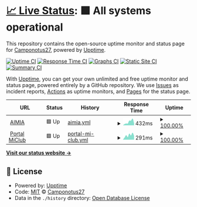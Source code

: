 # [📈 Live Status](https://Camponotus27.github.io/status-w): <!--live status--> **🟩 All systems operational**

This repository contains the open-source uptime monitor and status page for [Camponotus27](https://Camponotus27.github.io/status-w), powered by [Upptime](https://github.com/upptime/upptime).

[![Uptime CI](https://github.com/Camponotus27/status-w/workflows/Uptime%20CI/badge.svg)](https://github.com/Camponotus27/status-w/actions?query=workflow%3A%22Uptime+CI%22)
[![Response Time CI](https://github.com/Camponotus27/status-w/workflows/Response%20Time%20CI/badge.svg)](https://github.com/Camponotus27/status-w/actions?query=workflow%3A%22Response+Time+CI%22)
[![Graphs CI](https://github.com/Camponotus27/status-w/workflows/Graphs%20CI/badge.svg)](https://github.com/Camponotus27/status-w/actions?query=workflow%3A%22Graphs+CI%22)
[![Static Site CI](https://github.com/Camponotus27/status-w/workflows/Static%20Site%20CI/badge.svg)](https://github.com/Camponotus27/status-w/actions?query=workflow%3A%22Static+Site+CI%22)
[![Summary CI](https://github.com/Camponotus27/status-w/workflows/Summary%20CI/badge.svg)](https://github.com/Camponotus27/status-w/actions?query=workflow%3A%22Summary+CI%22)

With [Upptime](https://upptime.js.org), you can get your own unlimited and free uptime monitor and status page, powered entirely by a GitHub repository. We use [Issues](https://github.com/Camponotus27/status-w/issues) as incident reports, [Actions](https://github.com/Camponotus27/status-w/actions) as uptime monitors, and [Pages](https://Camponotus27.github.io/status-w) for the status page.

<!--start: status pages-->
<!-- This summary is generated by Upptime (https://github.com/upptime/upptime) -->
<!-- Do not edit this manually, your changes will be overwritten -->
<!-- prettier-ignore -->
| URL | Status | History | Response Time | Uptime |
| --- | ------ | ------- | ------------- | ------ |
| <img alt="" src="https://favicons.githubusercontent.com/app.smartbutton.com" height="13"> [AIMIA](https://app.smartbutton.com) | 🟩 Up | [aimia.yml](https://github.com/Camponotus27/status-w/commits/HEAD/history/aimia.yml) | <details><summary><img alt="Response time graph" src="./graphs/aimia/response-time-week.png" height="20"> 432ms</summary><br><a href="https://Camponotus27.github.io/status-w/history/aimia"><img alt="Response time 526" src="https://img.shields.io/endpoint?url=https%3A%2F%2Fraw.githubusercontent.com%2FCamponotus27%2Fstatus-w%2FHEAD%2Fapi%2Faimia%2Fresponse-time.json"></a><br><a href="https://Camponotus27.github.io/status-w/history/aimia"><img alt="24-hour response time 721" src="https://img.shields.io/endpoint?url=https%3A%2F%2Fraw.githubusercontent.com%2FCamponotus27%2Fstatus-w%2FHEAD%2Fapi%2Faimia%2Fresponse-time-day.json"></a><br><a href="https://Camponotus27.github.io/status-w/history/aimia"><img alt="7-day response time 432" src="https://img.shields.io/endpoint?url=https%3A%2F%2Fraw.githubusercontent.com%2FCamponotus27%2Fstatus-w%2FHEAD%2Fapi%2Faimia%2Fresponse-time-week.json"></a><br><a href="https://Camponotus27.github.io/status-w/history/aimia"><img alt="30-day response time 478" src="https://img.shields.io/endpoint?url=https%3A%2F%2Fraw.githubusercontent.com%2FCamponotus27%2Fstatus-w%2FHEAD%2Fapi%2Faimia%2Fresponse-time-month.json"></a><br><a href="https://Camponotus27.github.io/status-w/history/aimia"><img alt="1-year response time 526" src="https://img.shields.io/endpoint?url=https%3A%2F%2Fraw.githubusercontent.com%2FCamponotus27%2Fstatus-w%2FHEAD%2Fapi%2Faimia%2Fresponse-time-year.json"></a></details> | <details><summary><a href="https://Camponotus27.github.io/status-w/history/aimia">100.00%</a></summary><a href="https://Camponotus27.github.io/status-w/history/aimia"><img alt="All-time uptime 100.00%" src="https://img.shields.io/endpoint?url=https%3A%2F%2Fraw.githubusercontent.com%2FCamponotus27%2Fstatus-w%2FHEAD%2Fapi%2Faimia%2Fuptime.json"></a><br><a href="https://Camponotus27.github.io/status-w/history/aimia"><img alt="24-hour uptime 100.00%" src="https://img.shields.io/endpoint?url=https%3A%2F%2Fraw.githubusercontent.com%2FCamponotus27%2Fstatus-w%2FHEAD%2Fapi%2Faimia%2Fuptime-day.json"></a><br><a href="https://Camponotus27.github.io/status-w/history/aimia"><img alt="7-day uptime 100.00%" src="https://img.shields.io/endpoint?url=https%3A%2F%2Fraw.githubusercontent.com%2FCamponotus27%2Fstatus-w%2FHEAD%2Fapi%2Faimia%2Fuptime-week.json"></a><br><a href="https://Camponotus27.github.io/status-w/history/aimia"><img alt="30-day uptime 100.00%" src="https://img.shields.io/endpoint?url=https%3A%2F%2Fraw.githubusercontent.com%2FCamponotus27%2Fstatus-w%2FHEAD%2Fapi%2Faimia%2Fuptime-month.json"></a><br><a href="https://Camponotus27.github.io/status-w/history/aimia"><img alt="1-year uptime 100.00%" src="https://img.shields.io/endpoint?url=https%3A%2F%2Fraw.githubusercontent.com%2FCamponotus27%2Fstatus-w%2FHEAD%2Fapi%2Faimia%2Fuptime-year.json"></a></details>
| <img alt="" src="https://favicons.githubusercontent.com/www.miclublider.cl" height="13"> [Portal MiClub](https://www.miclublider.cl) | 🟩 Up | [portal-mi-club.yml](https://github.com/Camponotus27/status-w/commits/HEAD/history/portal-mi-club.yml) | <details><summary><img alt="Response time graph" src="./graphs/portal-mi-club/response-time-week.png" height="20"> 291ms</summary><br><a href="https://Camponotus27.github.io/status-w/history/portal-mi-club"><img alt="Response time 764" src="https://img.shields.io/endpoint?url=https%3A%2F%2Fraw.githubusercontent.com%2FCamponotus27%2Fstatus-w%2FHEAD%2Fapi%2Fportal-mi-club%2Fresponse-time.json"></a><br><a href="https://Camponotus27.github.io/status-w/history/portal-mi-club"><img alt="24-hour response time 358" src="https://img.shields.io/endpoint?url=https%3A%2F%2Fraw.githubusercontent.com%2FCamponotus27%2Fstatus-w%2FHEAD%2Fapi%2Fportal-mi-club%2Fresponse-time-day.json"></a><br><a href="https://Camponotus27.github.io/status-w/history/portal-mi-club"><img alt="7-day response time 291" src="https://img.shields.io/endpoint?url=https%3A%2F%2Fraw.githubusercontent.com%2FCamponotus27%2Fstatus-w%2FHEAD%2Fapi%2Fportal-mi-club%2Fresponse-time-week.json"></a><br><a href="https://Camponotus27.github.io/status-w/history/portal-mi-club"><img alt="30-day response time 374" src="https://img.shields.io/endpoint?url=https%3A%2F%2Fraw.githubusercontent.com%2FCamponotus27%2Fstatus-w%2FHEAD%2Fapi%2Fportal-mi-club%2Fresponse-time-month.json"></a><br><a href="https://Camponotus27.github.io/status-w/history/portal-mi-club"><img alt="1-year response time 764" src="https://img.shields.io/endpoint?url=https%3A%2F%2Fraw.githubusercontent.com%2FCamponotus27%2Fstatus-w%2FHEAD%2Fapi%2Fportal-mi-club%2Fresponse-time-year.json"></a></details> | <details><summary><a href="https://Camponotus27.github.io/status-w/history/portal-mi-club">100.00%</a></summary><a href="https://Camponotus27.github.io/status-w/history/portal-mi-club"><img alt="All-time uptime 99.92%" src="https://img.shields.io/endpoint?url=https%3A%2F%2Fraw.githubusercontent.com%2FCamponotus27%2Fstatus-w%2FHEAD%2Fapi%2Fportal-mi-club%2Fuptime.json"></a><br><a href="https://Camponotus27.github.io/status-w/history/portal-mi-club"><img alt="24-hour uptime 100.00%" src="https://img.shields.io/endpoint?url=https%3A%2F%2Fraw.githubusercontent.com%2FCamponotus27%2Fstatus-w%2FHEAD%2Fapi%2Fportal-mi-club%2Fuptime-day.json"></a><br><a href="https://Camponotus27.github.io/status-w/history/portal-mi-club"><img alt="7-day uptime 100.00%" src="https://img.shields.io/endpoint?url=https%3A%2F%2Fraw.githubusercontent.com%2FCamponotus27%2Fstatus-w%2FHEAD%2Fapi%2Fportal-mi-club%2Fuptime-week.json"></a><br><a href="https://Camponotus27.github.io/status-w/history/portal-mi-club"><img alt="30-day uptime 100.00%" src="https://img.shields.io/endpoint?url=https%3A%2F%2Fraw.githubusercontent.com%2FCamponotus27%2Fstatus-w%2FHEAD%2Fapi%2Fportal-mi-club%2Fuptime-month.json"></a><br><a href="https://Camponotus27.github.io/status-w/history/portal-mi-club"><img alt="1-year uptime 99.92%" src="https://img.shields.io/endpoint?url=https%3A%2F%2Fraw.githubusercontent.com%2FCamponotus27%2Fstatus-w%2FHEAD%2Fapi%2Fportal-mi-club%2Fuptime-year.json"></a></details>

<!--end: status pages-->

[**Visit our status website →**](https://Camponotus27.github.io/status-w)

## 📄 License

- Powered by: [Upptime](https://github.com/upptime/upptime)
- Code: [MIT](./LICENSE) © [Camponotus27](https://Camponotus27.github.io/status-w)
- Data in the `./history` directory: [Open Database License](https://opendatacommons.org/licenses/odbl/1-0/)
